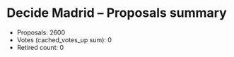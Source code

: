 # Decide Madrid – Proposals summary

- Proposals: 2600
- Votes (cached_votes_up sum): 0
- Retired count: 0
